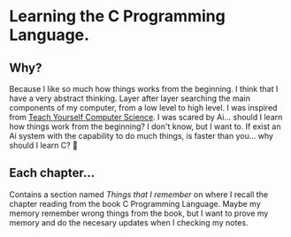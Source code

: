 # Learning the C Programming Language. 

## Why?
Because I like so much how things works from the beginning. I think that I have a very abstract thinking. Layer after layer
searching the main components of my computer, from a low level to high level. I was inspired from [Teach Yourself Computer Science](https://teachyourselfcs.com/).
I was scared by Ai... should I learn how things work from the beginning? I don't know, but I want to. If exist an Ai system 
with the capability to do much things, is faster than you... why should I learn C? 🤔

## Each chapter... 
Contains a section named _Things that I remember_ on where I recall the chapter reading from the book C Programming Language. Maybe my memory remember wrong things from the book, but I want to prove my memory and do the necesary updates when I checking my notes.


